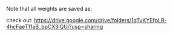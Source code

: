 Note that all weights are saved as:  

check out: https://drive.google.com/drive/folders/1qTvKYEfpLR-4hcFaeT11aB_bpCX3lQUi?usp=sharing
